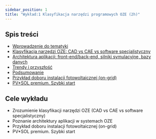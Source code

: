 ```yaml
---
sidebar_position: 1
title: "Wykład:1 Klasyfikacja narzędzi programowych OZE (2h)"
---
```

## Spis treści

- [Wprowadzenie do tematyki](./01-wprowadzenie-do-tematyki.mdx)
- [Klasyfikacja narzędzi OZE: CAD vs CAE vs software specjalistyczny](./02-klasyfikacja-narzedzi-oze.mdx)
- [Architektura aplikacji: front-end/back-end, silniki symulacyjne, bazy danych](./03-architektura-aplikacji.mdx)
- [Trendy i przyszłość](./06-trendy-i-przyszlosc.mdx)
- [Podsumowanie](./07-podsumowanie.mdx)
- [Przykład doboru instalacji fotowoltaicznej (on-grid)](./08-przykład-z-ATUM-p.-7.1.md)
- [PV*SOL premium. Szybki start](./09-PV-SOL-premium-quick.md)

## Cele wykładu

- Zrozumienie klasyfikacji narzędzi OZE (CAD vs CAE vs software specjalistyczny)
- Poznanie architektury aplikacji w systemach OZE
- Przykład doboru instalacji fotowoltaicznej (on-grid)
- PV*SOL premium. Szybki start
